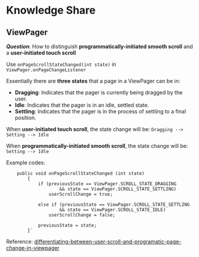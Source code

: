 # Knowledge Share


## ViewPager

_**Question**_:
How to distinguish **programmatically-initiated smooth scroll** and a **user-initiated touch scroll**

Use `onPageScrollStateChanged(int state)` in `ViewPager.onPageChangeListener`

Essentially there are **three states** that a page in a ViewPager can be in:
- **Dragging**: Indicates that the pager is currently being dragged by the user.
- **Idle**: Indicates that the pager is in an idle, settled state.
- **Settling**: Indicates that the pager is in the process of settling to a final position.

When **user-initiated touch scroll**, the state change will be:
`Dragging --> Setting --> Idle`

When **programmatically-initiated smooth scroll**, the state change will be:
`Setting --> Idle`

Example codes:
```
    public void onPageScrollStateChanged (int state)
        {
            if (previousState == ViewPager.SCROLL_STATE_DRAGGING
                    && state == ViewPager.SCROLL_STATE_SETTLING)
                userScrollChange = true;

            else if (previousState == ViewPager.SCROLL_STATE_SETTLING
                    && state == ViewPager.SCROLL_STATE_IDLE)
                userScrollChange = false;

            previousState = state;
        }`
```

Reference: [differentiating-between-user-scroll-and-programatic-page-change-in-viewpager](http://stackoverflow.com/questions/17819970/differentiating-between-user-scroll-and-programatic-page-change-in-viewpager)